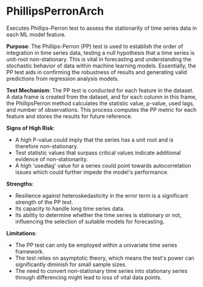 # PhillipsPerronArch

Executes Phillips-Perron test to assess the stationarity of time series data in each ML model feature.

**Purpose**: The Phillips-Perron (PP) test is used to establish the order of integration in time series data,
testing a null hypothesis that a time series is unit-root non-stationary. This is vital in forecasting and
understanding the stochastic behavior of data within machine learning models. Essentially, the PP test aids in
confirming the robustness of results and generating valid predictions from regression analysis models.

**Test Mechanism**: The PP test is conducted for each feature in the dataset. A data frame is created from the
dataset, and for each column in this frame, the PhillipsPerron method calculates the statistic value, p-value, used
lags, and number of observations. This process computes the PP metric for each feature and stores the results for
future reference.

**Signs of High Risk**:
- A high P-value could imply that the series has a unit root and is therefore non-stationary.
- Test statistic values that surpass critical values indicate additional evidence of non-stationarity.
- A high 'usedlag' value for a series could point towards autocorrelation issues which could further impede the
model's performance.

**Strengths**:
- Resilience against heteroskedasticity in the error term is a significant strength of the PP test.
- Its capacity to handle long time series data.
- Its ability to determine whether the time series is stationary or not, influencing the selection of suitable
models for forecasting.

**Limitations**:
- The PP test can only be employed within a univariate time series framework.
- The test relies on asymptotic theory, which means the test's power can significantly diminish for small sample
sizes.
- The need to convert non-stationary time series into stationary series through differencing might lead to loss of
vital data points.